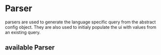 # Parser

parsers are used to generate the language specific query from the abstract config object. They are also used to initialy populate the ui with values from an existing query.

## available Parser
